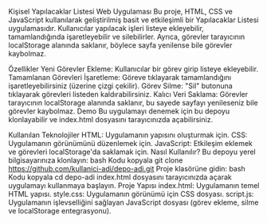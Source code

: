 Kişisel Yapılacaklar Listesi Web Uygulaması
Bu proje, HTML, CSS ve JavaScript kullanılarak geliştirilmiş basit ve etkileşimli bir Yapılacaklar Listesi uygulamasıdır. Kullanıcılar yapılacak işleri listeye ekleyebilir, tamamlandığında işaretleyebilir ve silebilirler. Ayrıca, görevler tarayıcının localStorage alanında saklanır, böylece sayfa yenilense bile görevler kaybolmaz.

Özellikler
Yeni Görevler Ekleme: Kullanıcılar bir görev girip listeye ekleyebilir.
Tamamlanan Görevleri İşaretleme: Göreve tıklayarak tamamlandığını işaretleyebilirsiniz (üzerine çizgi çekilir).
Görev Silme: "Sil" butonuna tıklayarak görevleri listeden kaldırabilirsiniz.
Kalıcı Veri Saklama: Görevler tarayıcının localStorage alanında saklanır, bu sayede sayfayı yenileseniz bile görevler kaybolmaz.
Demo
Bu uygulamayı denemek için bu depoyu klonlayabilir ve index.html dosyasını tarayıcınızda açabilirsiniz.

Kullanılan Teknolojiler
HTML: Uygulamanın yapısını oluşturmak için.
CSS: Uygulamanın görünümünü düzenlemek için.
JavaScript: Etkileşim eklemek ve görevleri localStorage'da saklamak için.
Nasıl Kullanılır?
Bu depoyu yerel bilgisayarınıza klonlayın:
bash
Kodu kopyala
git clone https://github.com/kullanici-adi/depo-adi.git
Proje klasörüne gidin:
bash
Kodu kopyala
cd depo-adi
index.html dosyasını tarayıcınızda açarak uygulamayı kullanmaya başlayın.
Proje Yapısı
index.html: Uygulamanın temel HTML yapısı.
style.css: Uygulamanın görünümü için CSS dosyası.
script.js: Uygulamanın işlevselliğini sağlayan JavaScript dosyası (görev ekleme, silme ve localStorage entegrasyonu).
